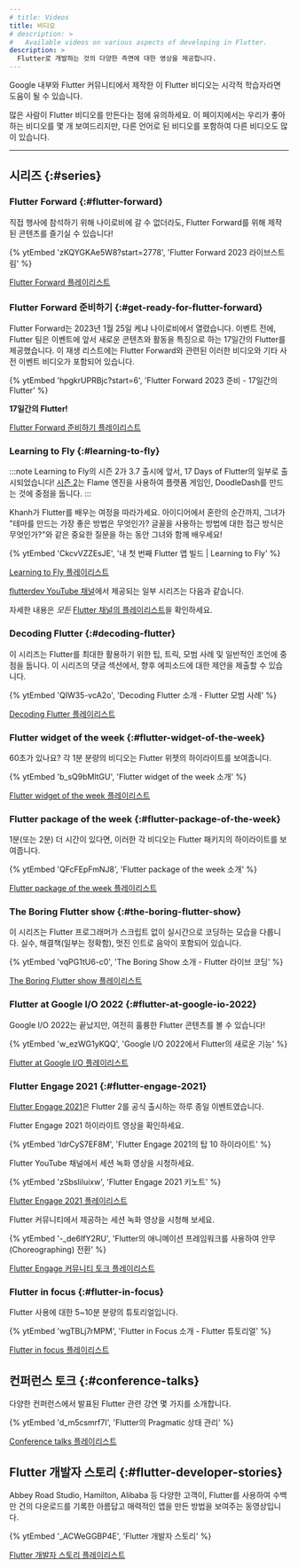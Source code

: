 ```yaml
---
# title: Videos
title: 비디오
# description: >
#   Available videos on various aspects of developing in Flutter.
description: >
  Flutter로 개발하는 것의 다양한 측면에 대한 영상을 제공합니다.
---
```


Google 내부와 Flutter 커뮤니티에서 제작한 이 Flutter 비디오는 시각적 학습자라면 도움이 될 수 있습니다.

많은 사람이 Flutter 비디오를 만든다는 점에 유의하세요. 
이 페이지에서는 우리가 좋아하는 비디오를 몇 개 보여드리지만, 
다른 언어로 된 비디오를 포함하여 다른 비디오도 많이 있습니다.

---

## 시리즈 {:#series}

### Flutter Forward {:#flutter-forward}

직접 행사에 참석하기 위해 나이로비에 갈 수 없더라도, 
Flutter Forward를 위해 제작된 콘텐츠를 즐기실 수 있습니다!

{% ytEmbed 'zKQYGKAe5W8?start=2778', 'Flutter Forward 2023 라이브스트림' %}

[Flutter Forward 플레이리스트][Flutter Forward playlist]

[Flutter Forward playlist]: {{site.yt.playlist}}PLjxrf2q8roU3LvrdR8Hv_phLrTj0xmjnD

### Flutter Forward 준비하기 {:#get-ready-for-flutter-forward}

Flutter Forward는 2023년 1월 25일 케냐 나이로비에서 열렸습니다. 
이벤트 전에, Flutter 팀은 이벤트에 앞서 새로운 콘텐츠와 활동을 특징으로 하는 17일간의 Flutter를 제공했습니다. 
이 재생 리스트에는 Flutter Forward와 관련된 이러한 비디오와 기타 사전 이벤트 비디오가 포함되어 있습니다.

{% ytEmbed 'hpgkrUPRBjc?start=6', 'Flutter Forward 2023 준비 - 17일간의 Flutter' %}

**17일간의 Flutter!**

[Flutter Forward 준비하기 플레이리스트][Get ready for Flutter Forward playlist]

[Get ready for Flutter Forward playlist]: {{site.yt.playlist}}PLjxrf2q8roU3PUEaM4yYXqvFMEwOluBNl

### Learning to Fly {:#learning-to-fly}

:::note
Learning to Fly의 시즌 2가 3.7 출시에 앞서, 
17 Days of Flutter의 일부로 출시되었습니다! 
[시즌 2][Season 2]는 Flame 엔진을 사용하여 플랫폼 게임인, 
DoodleDash를 만드는 것에 중점을 둡니다.
:::

[Season 2]: {{site.yt.watch}}?v=ILTx1Wa33Z0

Khanh가 Flutter를 배우는 여정을 따라가세요. 
아이디어에서 혼란의 순간까지, 그녀가 
"테마를 만드는 가장 좋은 방법은 무엇인가? 글꼴을 사용하는 방법에 대한 접근 방식은 무엇인가?"와 같은 
중요한 질문을 하는 동안 그녀와 함께 배우세요!

{% ytEmbed 'CkcvVZZEsJE', '내 첫 번째 Flutter 앱 빌드 | Learning to Fly' %}

[Learning to Fly 플레이리스트][Learning to Fly playlist]

[Learning to Fly playlist]: {{site.yt.playlist}}PLjxrf2q8roU3X18pAQWLyCJaa79RpqWnn

[flutterdev YouTube 채널][flutterdev YouTube channel]에서 제공되는 일부 시리즈는 다음과 같습니다. 

자세한 내용은 _모든_ [Flutter 채널의 플레이리스트][Flutter channel's playlists]을 확인하세요.

[Flutter channel's playlists]: {{site.social.youtube}}/playlists
[flutterdev YouTube channel]: {{site.social.youtube}}

### Decoding Flutter {:#decoding-flutter}

이 시리즈는 Flutter를 최대한 활용하기 위한 팁, 트릭, 모범 사례 및 일반적인 조언에 중점을 둡니다. 
이 시리즈의 댓글 섹션에서, 향후 에피소드에 대한 제안을 제출할 수 있습니다.

{% ytEmbed 'QIW35-vcA2o', 'Decoding Flutter 소개 - Flutter 모범 사례' %}

[Decoding Flutter 플레이리스트][Decoding Flutter playlist]

[Decoding Flutter playlist]: {{site.yt.playlist}}PLjxrf2q8roU1fRV40Ec8200rX6OuQkmnl

### Flutter widget of the week {:#flutter-widget-of-the-week}

60초가 있나요?
각 1분 분량의 비디오는 Flutter 위젯의 하이라이트를 보여줍니다.

{% ytEmbed 'b_sQ9bMltGU', 'Flutter widget of the week 소개' %}

[Flutter widget of the week 플레이리스트][Flutter widget of the week playlist]

[Flutter widget of the week playlist]: {{site.yt.playlist}}PLjxrf2q8roU23XGwz3Km7sQZFTdB996iG

### Flutter package of the week {:#flutter-package-of-the-week}

1분(또는 2분) 더 시간이 있다면,
이러한 각 비디오는 Flutter 패키지의 하이라이트를 보여줍니다.

{% ytEmbed 'QFcFEpFmNJ8', 'Flutter package of the week 소개' %}

[Flutter package of the week 플레이리스트][Flutter package of the week playlist]

[Flutter package of the week playlist]: {{site.yt.playlist}}PLjxrf2q8roU1quF6ny8oFHJ2gBdrYN_AK

### The Boring Flutter show {:#the-boring-flutter-show}

이 시리즈는 Flutter 프로그래머가 스크립트 없이 실시간으로 코딩하는 모습을 다룹니다. 
실수, 해결책(일부는 정확함), 멋진 인트로 음악이 포함되어 있습니다.

{% ytEmbed 'vqPG1tU6-c0', 'The Boring Show 소개 - Flutter 라이브 코딩' %}

[The Boring Flutter show 플레이리스트][The Boring Flutter show playlist]

[The Boring Flutter show playlist]: {{site.yt.playlist}}PLjxrf2q8roU3ahJVrSgAnPjzkpGmL9Czl

### Flutter at Google I/O 2022 {:#flutter-at-google-io-2022}

Google I/O 2022는 끝났지만, 여전히 훌륭한 Flutter 콘텐츠를 볼 수 있습니다!

{% ytEmbed 'w_ezWG1yKQQ', 'Google I/O 2022에서 Flutter의 새로운 기능' %}

[Flutter at Google I/O 플레이리스트][Flutter at Google I/O playlist]

[Flutter at Google I/O playlist]: {{site.yt.playlist}}PLjxrf2q8roU1kHjuHoFGBLCxjy4h2WOcP

### Flutter Engage 2021 {:#flutter-engage-2021}

[Flutter Engage 2021][]은 Flutter 2를 공식 출시하는 하루 종일 이벤트였습니다.

[Flutter Engage 2021]: https://events.flutter.dev/

Flutter Engage 2021 하이라이트 영상을 확인하세요.

{% ytEmbed 'IdrCyS7EF8M', 'Flutter Engage 2021의 탑 10 하이라이트' %}

Flutter YouTube 채널에서 세션 녹화 영상을 시청하세요.

{% ytEmbed 'zSbsIiluixw', 'Flutter Engage 2021 키노트' %}

[Flutter Engage 2021 플레이리스트][Flutter Engage 2021 playlist]

Flutter 커뮤니티에서 제공하는 세션 녹화 영상을 시청해 보세요.

{% ytEmbed '-_de6IfY2RU', 'Flutter의 애니메이션 프레임워크를 사용하여 안무(Choreographing) 전환' %}

[Flutter Engage 커뮤니티 토크 플레이리스트][Flutter Engage community talks playlist]

[Flutter Engage 2021 playlist]: {{site.yt.playlist}}PLjxrf2q8roU21cXt24HLm-ZODXmr4Jw0C
[Flutter Engage community talks playlist]: {{site.yt.playlist}}PLjxrf2q8roU1ln3WoiGTUvLr7ZrPPFvXv

### Flutter in focus {:#flutter-in-focus}

Flutter 사용에 대한 5~10분 분량의 튜토리얼입니다.

{% ytEmbed 'wgTBLj7rMPM', 'Flutter in Focus 소개 - Flutter 튜토리얼' %}

[Flutter in focus 플레이리스트][Flutter in focus playlist]

[Flutter in focus playlist]: {{site.yt.playlist}}PLjxrf2q8roU2HdJQDjJzOeO6J3FoFLWr2

## 컨퍼런스 토크 {:#conference-talks}

다양한 컨퍼런스에서 발표된 Flutter 관련 강연 몇 가지를 소개합니다.

{% ytEmbed 'd_m5csmrf7I', 'Flutter의 Pragmatic 상태 관리' %}

[Conference talks 플레이리스트][Conference talks playlist]

[Conference talks playlist]: {{site.yt.playlist}}PLjxrf2q8roU1UJ0OEpANodVMVm1GeE7Ti

## Flutter 개발자 스토리 {:#flutter-developer-stories}

Abbey Road Studio, Hamilton, Alibaba 등 다양한 고객이, 
Flutter를 사용하여 수백만 건의 다운로드를 기록한 아름답고 매력적인 앱을 만든 방법을 보여주는 동영상입니다.

{% ytEmbed '_ACWeGGBP4E', 'Flutter 개발자 스토리' %}

[Flutter 개발자 스토리 플레이리스트][Flutter developer stories playlist]

[Flutter developer stories playlist]: {{site.yt.playlist}}PLjxrf2q8roU33POuWi4bK0zvDpAHK6759
